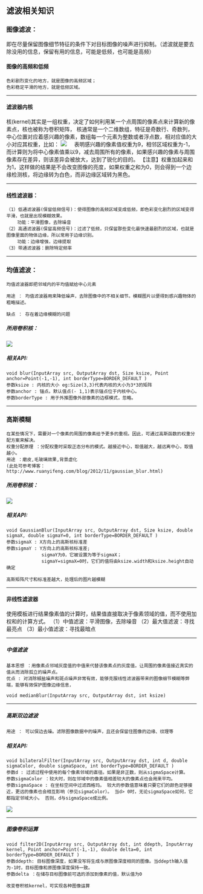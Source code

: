 ## 滤波相关知识
### 图像滤波：
即在尽量保留图像细节特征的条件下对目标图像的噪声进行抑制。（滤波就是要去除没用的信息，保留有用的信息，可能是低频，也可能是高频）

#### 图像的高频和低频
```
色彩剧烈变化的地方，就是图像的高频区域；
色彩稳定平滑的地方，就是低频区域。
```
---
#### 滤波器内核
核(kernel)其实是一组权重，决定了如何利用某一个点周围的像素点来计算新的像素点，核也被称为卷积矩阵，
 核通常是一个二维数组，特征是奇数行、奇数列，中心位置对应着感兴趣的像素，数组每一个元素为整数或者浮点数，相对应值的大小对应其权重，比如：
 ![](https://upload-images.jianshu.io/upload_images/10460153-2896607fa74f339d.png?imageMogr2/auto-orient/strip%7CimageView2/2/w/1240)
    表明感兴趣的像素值权重为9，相邻区域权重为-1，而计算则为将中心像素值乘以9，减去周围所有的像素，如果感兴趣的像素与周围像素存在差异，则该差异会被放大，达到了锐化的目的。
【注意】权重加起来和为1，这样做的结果是不会改变图像的亮度，如果权重之和为0，则会得到一个边缘检测核，将边缘转为白色，而非边缘区域转为黑色。

---

#### 线性滤波器：
```
（1）低通滤波器(保留低频信号)：使得图像的高频区域变成低频，即色彩变化剧烈的区域变得平滑，也就是出现模糊效果。
    功能：平滑图像，去除噪音
（2）高通滤波器(保留高频信号)：过滤了低频，只保留那些变化最快速最剧烈的区域，也就是图像里面的物体边缘，所以常用于边缘识别。
    功能：边缘增强，边缘提取
（3）带通滤波器：删除特定频率
```
 ---

### 均值滤波：
```
均值滤波器即把邻域内的平均值赋给中心元素

用途 ： 均值滤波器用来降低噪声，去除图像中的不相关细节。模糊图片以便得到感兴趣物体的粗略描述。

缺点 ： 存在着边缘模糊的问题
```
##### 所用卷积核：
![](https://docs.opencv.org/3.0-beta/_images/math/0a3a3decb904a04778cbe67506aa86d2dba618d6.png)
##### 相关API:
```
void blur(InputArray src, OutputArray dst, Size ksize, Point anchor=Point(-1,-1), int borderType=BORDER_DEFAULT )
参数ksize : 内核的大小 eg:Size(3,3)代表内核的大小为3*3的矩阵
参数anchor : 锚点。默认值点(- 1,1)表示锚点位于内核中心。
参数borderType : 用于外推图像外部像素的边框模式，忽略。
```
---
### 高斯模糊
```
在某些情况下，需要对一个像素的周围的像素给予更多的重视。因此，可通过高斯函数的权重分配方案来解决。
权重分配原理 ：分配权重时采取正态分布的模式。越接近中心，取值越大，越远离中心，取值越小。
用途 ：磨皮,毛玻璃效果,背景虚化
(此处可参考博客：http://www.ruanyifeng.com/blog/2012/11/gaussian_blur.html)
```
##### 所用卷积核：
![](https://img-blog.csdn.net/20151009013733783)
##### 相关API:
```
void GaussianBlur(InputArray src, OutputArray dst, Size ksize, double sigmaX, double sigmaY=0, int borderType=BORDER_DEFAULT )
参数sigmaX : X方向上的高斯核标准差
参数sigmaY : Y方向上的高斯核标准差;
             sigmaY为0，它被设置为等于sigmaX；
             sigmaY=sigmaX=0时，它们的值将由ksize.width和ksize.height自动确定

高斯矩阵尺寸和标准差越大，处理后的图片越模糊
```
---

#### 非线性滤波器
使用模板进行结果像素值的计算时，结果值直接取决于像素领域的值，而不使用加权和的计算方式。
（1）中值滤波：平滑图像，去除噪音
（2）最大值滤波：寻找最亮点
（3）最小值滤波：寻找最暗点

---

##### 中值滤波
```
基本思想 ：用像素点邻域灰度值的中值来代替该像素点的灰度值，让周围的像素值接近真实的值从而消除孤立的噪声点。
优点 : 对消除椒盐噪声和斑点噪声非常有效，能够克服线性滤波器带来的图像细节模糊等弊端，能够有效保护图像边缘信息，
```
```
void medianBlur(InputArray src, OutputArray dst, int ksize)
```
---
##### 高斯双边滤波
```
用途 ： 可以保边去噪。滤除图像数据中的噪声，且还会保留住图像的边缘、纹理等
```
##### 相关API:
```
void bilateralFilter(InputArray src, OutputArray dst, int d, double sigmaColor, double sigmaSpace, int borderType=BORDER_DEFAULT )
参数d : 过滤过程中使用的每个像素邻域的直径。如果是非正数，则从sigmaSpace计算。
参数sigmaColor ：较大时，则在邻域中的像素值相差较大的像素点也会用来平均。
参数sigmaSpace : 在坐标空间中过滤西格玛。 较大的参数值意味着只要它们的颜色足够接近，更远的像素也会相互影响（参见sigmaColor）。 当d> 0时，无论sigmaSpace如何，它都指定邻域大小。 否则，d与sigmaSpace成比例。
```
![](https://upload-images.jianshu.io/upload_images/10460153-eb2050bf1a759d58.png?imageMogr2/auto-orient/strip%7CimageView2/2/w/1240)

---


##### 图像卷积运算
```
void filter2D(InputArray src, OutputArray dst, int ddepth, InputArray kernel, Point anchor=Point(-1,-1), double delta=0, int borderType=BORDER_DEFAULT )
参数ddepth: 目标图像深度，如果没写将生成与原图像深度相同的图像。当ddepth输入值为-1时，目标图像和原图像深度保持一致。
参数delta ：在储存目标图像前可选的添加到像素的值，默认值为0

改变卷积核kernel，可实现各种图像运算
```
